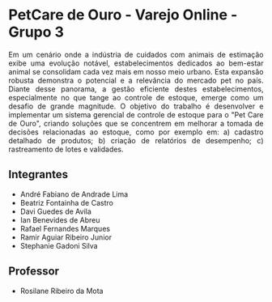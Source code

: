 # PetCare de Ouro - Varejo Online - Grupo 3

<div align="justify"> Em um cenário onde a indústria de cuidados com animais de estimação exibe uma evolução notável, estabelecimentos dedicados ao bem-estar animal se consolidam cada vez mais em nosso meio urbano. Esta expansão robusta demonstra o potencial e a relevância do mercado pet no país. Diante desse panorama, a gestão eficiente destes estabelecimentos, especialmente no que tange ao controle de estoque, emerge como um desafio de grande magnitude. 
O objetivo do trabalho é desenvolver e implementar um sistema gerencial de controle de estoque para o "Pet Care de Ouro", criando soluções que se concentrem em melhorar a tomada de decisões relacionadas ao estoque, como por exemplo em: a) cadastro detalhado de produtos; b) criação de relatórios de desempenho; c) rastreamento de lotes e validades. </div>


## Integrantes

* André Fabiano de Andrade Lima
* Beatriz Fontainha de Castro
* Davi Guedes de Avila
* Ian Benevides de Abreu
* Rafael Fernandes Marques
* Ramir Aguiar Ribeiro Junior
* Stephanie Gadoni Silva


## Professor

* Rosilane Ribeiro da Mota
